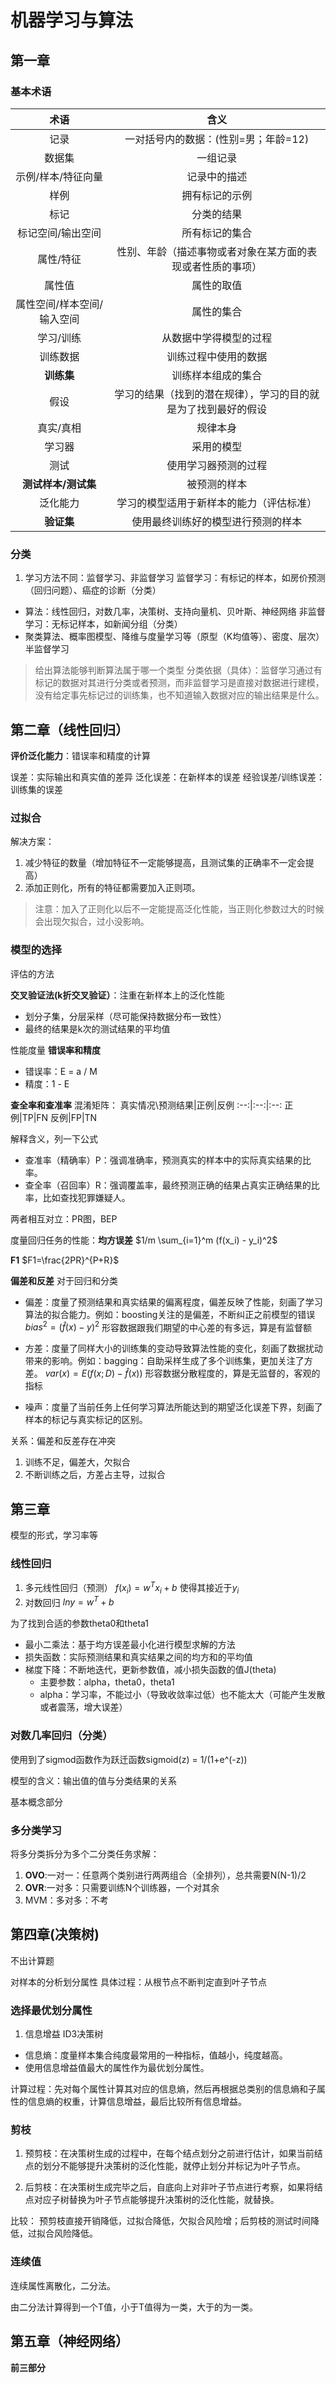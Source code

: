 # 机器学习与算法

## 第一章

### 基本术语
术语|含义
:--:|:--:
记录|一对括号内的数据：(性别=男；年龄=12)
数据集|一组记录
示例/样本/特征向量|记录中的描述
样例|拥有标记的示例
标记|分类的结果
标记空间/输出空间|所有标记的集合
属性/特征|性别、年龄（描述事物或者对象在某方面的表现或者性质的事项）
属性值|属性的取值
属性空间/样本空间/输入空间|属性的集合
学习/训练|从数据中学得模型的过程
训练数据|训练过程中使用的数据
**训练集**|训练样本组成的集合
假设|学习的结果（找到的潜在规律），学习的目的就是为了找到最好的假设
真实/真相|规律本身
学习器|采用的模型
测试|使用学习器预测的过程
**测试样本/测试集**|被预测的样本
泛化能力|学习的模型适用于新样本的能力（评估标准）
**验证集**|使用最终训练好的模型进行预测的样本

### 分类

1. 学习方法不同：监督学习、非监督学习 
监督学习：有标记的样本，如房价预测（回归问题）、癌症的诊断（分类）
* 算法：线性回归，对数几率，决策树、支持向量机、贝叶斯、神经网络
非监督学习：无标记样本，如新闻分组（分类）
* 聚类算法、概率图模型、降维与度量学习等（原型（K均值等）、密度、层次）
半监督学习
> 给出算法能够判断算法属于哪一个类型
> 分类依据（具体）：监督学习通过有标记的数据对其进行分类或者预测，而非监督学习是直接对数据进行建模，没有给定事先标记过的训练集，也不知道输入数据对应的输出结果是什么。

## 第二章（线性回归）

**评价泛化能力**：错误率和精度的计算

误差：实际输出和真实值的差异
泛化误差：在新样本的误差
经验误差/训练误差：训练集的误差

### 过拟合
解决方案：
1. 减少特征的数量（增加特征不一定能够提高，且测试集的正确率不一定会提高）
2. 添加正则化，所有的特征都需要加入正则项。
> 注意：加入了正则化以后不一定能提高泛化性能，当正则化参数过大的时候会出现欠拟合，过小没影响。

### 模型的选择

评估的方法

**交叉验证法(k折交叉验证）**：注重在新样本上的泛化性能
* 划分子集，分层采样（尽可能保持数据分布一致性）
* 最终的结果是k次的测试结果的平均值

性能度量
**错误率和精度**
* 错误率：E = a / M
* 精度：1 - E

**查全率和查准率**
混淆矩阵：
真实情况\预测结果|正例|反例
:--:|:--:|:--:
正例|TP|FN
反例|FP|TN

解释含义，列一下公式
* 查准率（精确率）P：强调准确率，预测真实的样本中的实际真实结果的比率。
* 查全率（召回率）R：强调覆盖率，最终预测正确的结果占真实正确结果的比率，比如查找犯罪嫌疑人。

两者相互对立：PR图，BEP

度量回归任务的性能：**均方误差**
$1/m \sum_{i=1}^m (f(x_i) - y_i)^2$

**F1**
$F1=\frac{2PR}^{P+R}$

**偏差和反差**
对于回归和分类
* 偏差：度量了预测结果和真实结果的偏离程度，偏差反映了性能，刻画了学习算法的拟合能力。例如：boosting关注的是偏差，不断纠正之前模型的错误
$bias^2=(\hat{f}(x)-y)^2$
形容数据跟我们期望的中心差的有多远，算是有监督额

* 方差：度量了同样大小的训练集的变动导致算法性能的变化，刻画了数据扰动带来的影响。例如：bagging：自助采样生成了多个训练集，更加关注了方差。
$var(x)=E(f(x;D)-\hat{f}(x))$
形容数据分散程度的，算是无监督的，客观的指标

* 噪声：度量了当前任务上任何学习算法所能达到的期望泛化误差下界，刻画了样本的标记与真实标记的区别。

关系：偏差和反差存在冲突
1. 训练不足，偏差大，欠拟合
2. 不断训练之后，方差占主导，过拟合

## 第三章
模型的形式，学习率等

### 线性回归
1. 多元线性回归（预测）
$f(x_i) = w^T x_i + b$ 使得其接近于$y_i$
2. 对数回归
$lny = w^T + b$

为了找到合适的参数theta0和theta1
* 最小二乘法：基于均方误差最小化进行模型求解的方法
* 损失函数：实际预测结果和真实结果之间的均方和的平均值
* 梯度下降：不断地迭代，更新参数值，减小损失函数的值J(theta)
	* 主要参数：alpha，theta0，theta1
	* alpha：学习率，不能过小（导致收敛率过低）也不能太大（可能产生发散或者震荡，增大误差）

### 对数几率回归（分类）
使用到了sigmod函数作为跃迁函数sigmoid(z) = 1/(1+e^(-z))

模型的含义：输出值的值与分类结果的关系

基本概念部分

### 多分类学习

将多分类拆分为多个二分类任务求解：
1. **OVO**:一对一：任意两个类别进行两两组合（全排列），总共需要N(N-1)/2
2. **OVR**:一对多：只需要训练N个训练器，一个对其余
3. MVM：多对多：不考

## 第四章(决策树)

不出计算题

对样本的分析划分属性
具体过程：从根节点不断判定直到叶子节点

### 选择最优划分属性
1. 信息增益
ID3决策树
* 信息熵：度量样本集合纯度最常用的一种指标，值越小，纯度越高。
* 使用信息增益值最大的属性作为最优划分属性。

计算过程：先对每个属性计算其对应的信息熵，然后再根据总类别的信息熵和子属性的信息熵的权重，计算信息增益，最后比较所有信息增益。

### 剪枝

1. 预剪枝：在决策树生成的过程中，在每个结点划分之前进行估计，如果当前结点的划分不能够提升决策树的泛化性能，就停止划分并标记为叶子节点。

2. 后剪枝：在决策树生成完毕之后，自底向上对非叶子节点进行考察，如果将结点对应子树替换为叶子节点能够提升决策树的泛化性能，就替换。

比较：
预剪枝直接开销降低，过拟合降低，欠拟合风险增；后剪枝的测试时间降低，过拟合风险降低。

### 连续值

连续属性离散化，二分法。

由二分法计算得到一个T值，小于T值得为一类，大于的为一类。

## 第五章（神经网络）
**前三部分**

